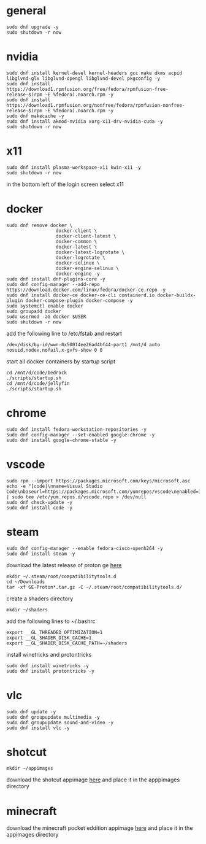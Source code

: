 # general
```
sudo dnf upgrade -y
sudo shutdown -r now
```

# nvidia
```
sudo dnf install kernel-devel kernel-headers gcc make dkms acpid libglvnd-glx libglvnd-opengl libglvnd-devel pkgconfig -y
sudo dnf install https://download1.rpmfusion.org/free/fedora/rpmfusion-free-release-$(rpm -E %fedora).noarch.rpm -y
sudo dnf install https://download1.rpmfusion.org/nonfree/fedora/rpmfusion-nonfree-release-$(rpm -E %fedora).noarch.rpm -y
sudo dnf makecache -y
sudo dnf install akmod-nvidia xorg-x11-drv-nvidia-cuda -y
sudo shutdown -r now
```

# x11
```
sudo dnf install plasma-workspace-x11 kwin-x11 -y
sudo shutdown -r now
```
in the bottom left of the login screen select x11

# docker
```
sudo dnf remove docker \
                  docker-client \
                  docker-client-latest \
                  docker-common \
                  docker-latest \
                  docker-latest-logrotate \
                  docker-logrotate \
                  docker-selinux \
                  docker-engine-selinux \
                  docker-engine -y
sudo dnf install dnf-plugins-core -y
sudo dnf config-manager --add-repo https://download.docker.com/linux/fedora/docker-ce.repo -y
sudo dnf install docker-ce docker-ce-cli containerd.io docker-buildx-plugin docker-compose-plugin docker-compose -y
sudo systemctl enable docker
sudo groupadd docker
sudo usermod -aG docker $USER
sudo shutdown -r now
```
add the following line to /etc/fstab and restart
```
/dev/disk/by-id/wwn-0x50014ee26ad4bf44-part1 /mnt/d auto nosuid,nodev,nofail,x-gvfs-show 0 0
```
start all docker containers by startup script
```
cd /mnt/d/code/bedrock
./scripts/startup.sh
cd /mnt/d/code/jellyfin
./scripts/startup.sh
```

# chrome
```
sudo dnf install fedora-workstation-repositories -y
sudo dnf config-manager --set-enabled google-chrome -y
sudo dnf install google-chrome-stable -y
```

# vscode
```
sudo rpm --import https://packages.microsoft.com/keys/microsoft.asc
echo -e "[code]\nname=Visual Studio Code\nbaseurl=https://packages.microsoft.com/yumrepos/vscode\nenabled=1\ngpgcheck=1\ngpgkey=https://packages.microsoft.com/keys/microsoft.asc" | sudo tee /etc/yum.repos.d/vscode.repo > /dev/null
sudo dnf check-update -y
sudo dnf install code -y
```

# steam
```
sudo dnf config-manager --enable fedora-cisco-openh264 -y
sudo dnf install steam -y
```
download the latest release of proton ge [here](https://github.com/GloriousEggroll/proton-ge-custom/releases)
```
mkdir ~/.steam/root/compatibilitytools.d
cd ~/Downloads
tar -xf GE-Proton*.tar.gz -C ~/.steam/root/compatibilitytools.d/
```
create a shaders directory
```
mkdir ~/shaders
```
add the following lines to ~/.bashrc
```
export __GL_THREADED_OPTIMIZATION=1
export __GL_SHADER_DISK_CACHE=1
export __GL_SHADER_DISK_CACHE_PATH=~/shaders
```
install winetricks and protontricks
```
sudo dnf install winetricks -y
sudo dnf install protontricks -y
```

# vlc
```
sudo dnf update -y
sudo dnf groupupdate multimedia -y
sudo dnf groupupdate sound-and-video -y
sudo dnf install vlc -y
```

# shotcut
```
mkdir ~/appimages
```
download the shotcut appimage [here](https://www.shotcut.org/download) and place it in the apppimages directory

# minecraft
download the minecraft pocket eddition appimage [here](https://github.com/minecraft-linux/appimage-builder/releases) and place it in the appimages directory
